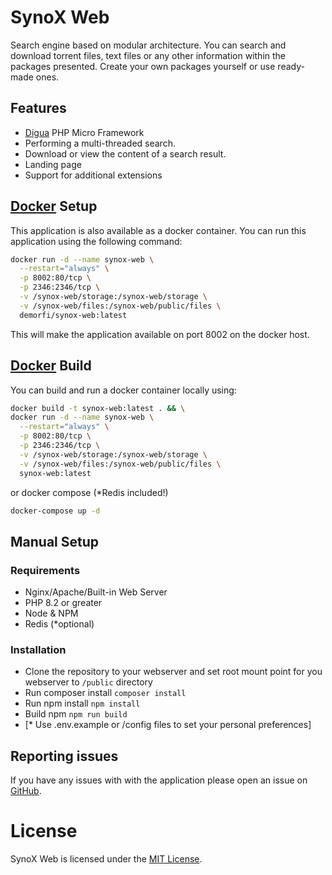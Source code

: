 # SynoX Web

Search engine based on modular architecture. You can search and download torrent files, text files
or any other information within the packages presented. Create your own packages yourself or
use ready-made ones.

## Features
* [Digua](https://github.com/demorfi/digua) PHP Micro Framework
* Performing a multi-threaded search.
* Download or view the content of a search result.
* Landing page
* Support for additional extensions

## [Docker](http://docker.io) Setup
This application is also available as a docker container.
You can run this application using the following command:

```bash
docker run -d --name synox-web \
  --restart="always" \
  -p 8002:80/tcp \
  -p 2346:2346/tcp \
  -v /synox-web/storage:/synox-web/storage \
  -v /synox-web/files:/synox-web/public/files \
  demorfi/synox-web:latest
```
This will make the application available on port 8002 on the docker host.

## [Docker](http://docker.io) Build
You can build and run a docker container locally using:
```bash
docker build -t synox-web:latest . && \
docker run -d --name synox-web \
  --restart="always" \
  -p 8002:80/tcp \
  -p 2346:2346/tcp \
  -v /synox-web/storage:/synox-web/storage \
  -v /synox-web/files:/synox-web/public/files \
  synox-web:latest
```
or docker compose (*Redis included!)
```bash
docker-compose up -d
```

## Manual Setup
### Requirements
* Nginx/Apache/Built-in Web Server
* PHP 8.2 or greater
* Node & NPM
* Redis (*optional)

### Installation
* Clone the repository to your webserver and set root mount point for you webserver to `/public` directory
* Run composer install `composer install`
* Run npm install `npm install`
* Build npm `npm run build`
* [* Use .env.example or /config files to set your personal preferences]

## Reporting issues
If you have any issues with with the application please open an issue on [GitHub](https://github.com/demorfi/synox-web/issues).

License
=======
SynoX Web is licensed under the [MIT License](http://www.opensource.org/licenses/mit-license.php).